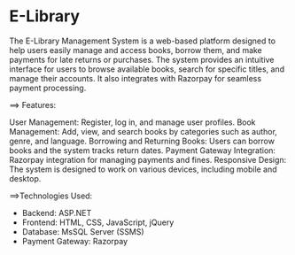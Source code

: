 # E-Library

The E-Library Management System is a web-based platform designed to help users easily manage and access books, borrow them, and make payments for late returns or purchases. The system provides an intuitive interface for users to browse available books, search for specific titles, and manage their accounts. It also integrates with Razorpay for seamless payment processing.

==> Features:

  User Management: Register, log in, and manage user profiles.
  Book Management: Add, view, and search books by categories such as author, genre, and language.
  Borrowing and Returning Books: Users can borrow books and the system tracks return dates.
  Payment Gateway Integration: Razorpay integration for managing payments and fines.
  Responsive Design: The system is designed to work on various devices, including mobile and desktop.


==>Technologies Used:

  * Backend: ASP.NET
  * Frontend: HTML, CSS, JavaScript, jQuery
 * Database: MsSQL Server (SSMS)
  * Payment Gateway: Razorpay
